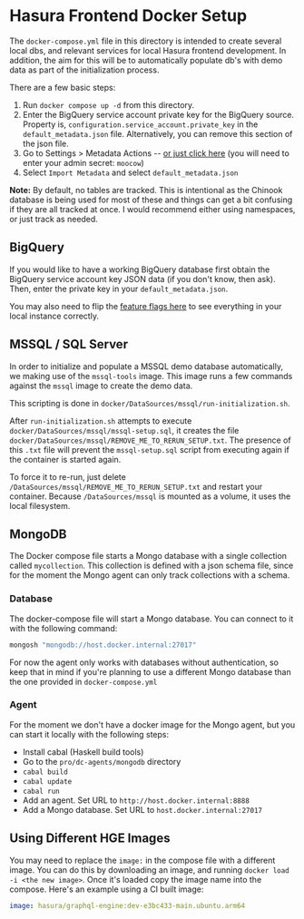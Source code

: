 # Hasura Frontend Docker Setup

The `docker-compose.yml` file in this directory is intended to create several local dbs, and relevant services for local Hasura frontend development. In addition, the aim for this will be to automatically populate db's with demo data as part of the initialization process.

There are a few basic steps:

1. Run `docker compose up -d` from this directory.
2. Enter the BigQuery service account private key for the BigQuery source. Property is, `configuration.service_account.private_key` in the `default_metadata.json` file. Alternatively, you can remove this section of the json file.
3. Go to Settings > Metadata Actions -- [or just click here](http://localhost:8080/console/settings/metadata-actions) (you will need to enter your admin secret: `moocow`)
4. Select `Import Metadata` and select `default_metadata.json`

**Note:** By default, no tables are tracked. This is intentional as the Chinook database is being used for most of these and things can get a bit confusing if they are all tracked at once. I would recommend either using namespaces, or just track as needed.

## BigQuery

If you would like to have a working BigQuery database first obtain the BigQuery service account key JSON data (if you don't know, then ask). Then, enter the private key in your `default_metadata.json`.

You may also need to flip the [feature flags here](http://localhost:4200/settings/feature-flags) to see everything in your local instance correctly.

## MSSQL / SQL Server

In order to initialize and populate a MSSQL demo database automatically, we making use of the `mssql-tools` image. This image runs a few commands against the `mssql` image to create the demo data.

This scripting is done in `docker/DataSources/mssql/run-initialization.sh`.

After `run-initialization.sh` attempts to execute `docker/DataSources/mssql/mssql-setup.sql`, it creates the file `docker/DataSources/mssql/REMOVE_ME_TO_RERUN_SETUP.txt`. The presence of this `.txt` file will prevent the `mssql-setup.sql` script from executing again if the container is started again.

To force it to re-run, just delete `/DataSources/mssql/REMOVE_ME_TO_RERUN_SETUP.txt` and restart your container. Because `/DataSources/mssql` is mounted as a volume, it uses the local filesystem.

## MongoDB

The Docker compose file starts a Mongo database with a single collection called `mycollection`. This collection is defined with a json schema file, since for the moment the Mongo agent can only track collections with a schema.

### Database

The docker-compose file will start a Mongo database. You can connect to it with the following command:

```bash
mongosh "mongodb://host.docker.internal:27017"
```

For now the agent only works with databases without authentication, so keep that in mind if you're planning to use a different Mongo database than the one provided in `docker-compose.yml`

### Agent

For the moment we don't have a docker image for the Mongo agent, but you can start it locally with the following steps:

- Install cabal (Haskell build tools)
- Go to the `pro/dc-agents/mongodb` directory
- `cabal build`
- `cabal update`
- `cabal run`
- Add an agent. Set URL to `http://host.docker.internal:8888`
- Add a Mongo database. Set URL to `host.docker.internal:27017`

## Using Different HGE Images

You may need to replace the `image:` in the compose file with a different image. You can do this by downloading an image, and running `docker load -i <the new image>`. Once it's loaded copy the image name into the compose. Here's an example using a CI built image:

```yaml
image: hasura/graphql-engine:dev-e3bc433-main.ubuntu.arm64
```

